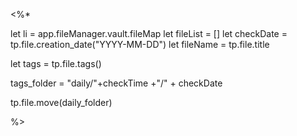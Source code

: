 
<%*

let li = app.fileManager.vault.fileMap
let fileList = []
let checkDate = tp.file.creation_date("YYYY-MM-DD")
let fileName = tp.file.title

let tags = tp.file.tags()



tags_folder = "daily/"+checkTime +"/" + checkDate

tp.file.move(daily_folder)

%>
